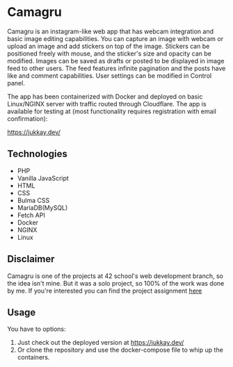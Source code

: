 
# Camagru

Camagru is an instagram-like web app that has webcam integration and basic image editing capabilities. You can capture an image with webcam or upload an image and add stickers on top of the image. Stickers can be positioned freely with mouse, and the sticker's size and opacity can be modified. Images can be saved as drafts or posted to be displayed in image feed to other users. The feed features infinite pagination and the posts have like and comment capabilities. User settings can be modified in Control panel.

The app has been containerized with Docker and deployed on basic Linux/NGINX server with traffic routed through Cloudflare. The app is available for testing at (most functionality requires registration with email confirmation):

https://jukkay.dev/


## Technologies
- PHP
- Vanilla JavaScript
- HTML
- CSS
- Bulma CSS
- MariaDB(MySQL)
- Fetch API
- Docker
- NGINX
- Linux


## Disclaimer

Camagru is one of the projects at 42 school's web development branch, so the idea isn't mine. But it was a solo project, so 100% of the work was done by me. If you're interested you can find the project assignment [here](./camagru.en.pdf)


## Usage

You have to options:

1. Just check out the deployed version at https://jukkay.dev/
2. Or clone the repository and use the docker-compose file to whip up the containers. 
